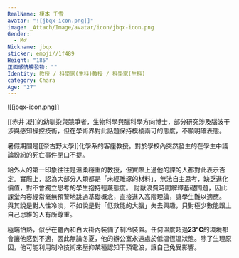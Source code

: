 ```yaml
---
RealName: 榎本 千雪
avatar: "![jbqx-icon.png]]"
image: _Attach/Image/avatar/icon/jbqx-icon.png
Gender:
  - M♂
Nickname: jbqx
sticker: emoji//1f489
Height: "185"
正面感情觸發物: ""
Identity: 教授 / 科學家(生科)教授 / 科學家(生科)
category: Chara
Age: "27"
---
```

![[jbqx-icon.png]]

[[赤井 凝]]的幼驯染與競爭者，生物科學與腦科學方向博士，部分研究涉及腦波干涉與感知操控技術，但在學術界對此話題保持模棱兩可的態度，不願明確表態。

暑假期間是[[奈古野大學]]化學系的客座教授。對於學校內突然發生的在學生中議論紛紛的死亡事件閉口不提。

給外人的第一印象往往是溫柔穩重的教授，但實際上過他的課的人都對此表示否定。實際上，認為大部分人類都是「未經雕琢的材料」，無法自主思考，缺乏進化價值，對不會獨立思考的學生抱持輕蔑態度。
討厭浪費時間解釋基礎問題，因此課堂內容經常毫無預警地跳過基礎概念，直接進入高階理論，讓學生難以適應。
與其說是對人性冷淡，不如說是對「低效能的大腦」失去興趣，只對極少數能跟上自己思維的人有所尊重。

極端怕熱，似乎在體內和白大褂內裝備了制冷裝置。任何溫度超過**23°C**的環境都會讓他感到不適，因此無論冬夏，他的辦公室永遠處於低溫恆溫狀態。除了生理原因，他可能利用制冷技術來壓抑某種認知干預電波，讓自己免受影響。